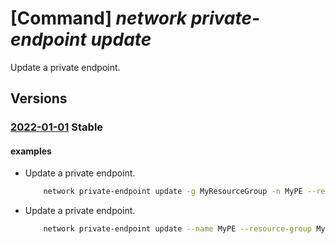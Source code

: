 # [Command] _network private-endpoint update_

Update a private endpoint.

## Versions

### [2022-01-01](/Resources/mgmt-plane/L3N1YnNjcmlwdGlvbnMve30vcmVzb3VyY2Vncm91cHMve30vcHJvdmlkZXJzL21pY3Jvc29mdC5uZXR3b3JrL3ByaXZhdGVlbmRwb2ludHMve30=/2022-01-01.xml) **Stable**

<!-- mgmt-plane /subscriptions/{}/resourcegroups/{}/providers/microsoft.network/privateendpoints/{} 2022-01-01 -->

#### examples

- Update a private endpoint.
    ```bash
        network private-endpoint update -g MyResourceGroup -n MyPE --request-message "test" --tags mytag=hello
    ```

- Update a private endpoint.
    ```bash
        network private-endpoint update --name MyPE --resource-group MyResourceGroup --set useRemoteGateways=true
    ```
